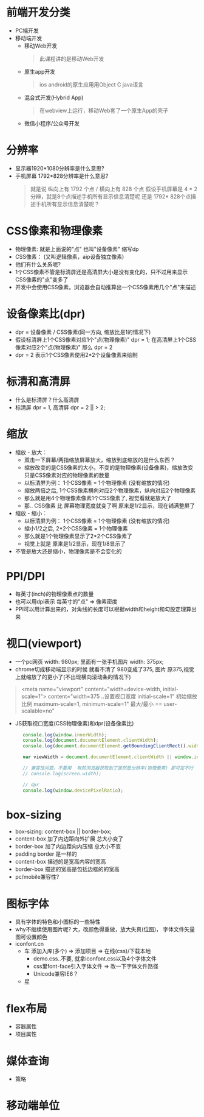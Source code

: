 # 前端开发分类
  * PC端开发
  * 移动端开发
    * 移动Web开发
      > 此课程讲的是移动Web开发
    * 原生app开发
      > ios android的原生应用用Object C java语言
    * 混合式开发(Hybrid App)
      > 在webview上运行，移动Web套了一个原生App的壳子
    * 微信小程序/公众号开发

# 分辨率
* 显示器1920*1080分辨率是什么意思?
* 手机屏幕 1792*828分辨率是什么意思? 
  > 就是说 纵向上有 1792 个点 / 横向上有 828 个点
  > 假设手机屏幕是 4 * 2分辨，就是8个点描述手机所有显示信息清楚呢 还是 1792* 828个点描述手机所有显示信息清楚呢？
# CSS像素和物理像素
  * 物理像素: 就是上面说的"点" 也叫"设备像素" 缩写dp
  * CSS像素：  (又叫逻辑像素，aip设备独立像素)
  * 他们有什么关系呢?
  * 1个CSS像素不管是标清屏还是高清屏大小是没有变化的，只不过用来显示CSS像素的"点"变多了
  * 开发中会使用CSS像素，浏览器会自动推算出一个CSS像素用几个"点"来描述
# 设备像素比(dpr)
  * dpr = 设备像素 / CSS像素(同一方向, 缩放比是1的情况下)
  * 假设标清屏上1个CSS像素对应1个"点(物理像素)" dpr = 1; 在高清屏上1个CSS像素对应2个"点(物理像素)" 那么 dpr = 2
  * dpr = 2 表示1个CSS像素使用2*2个设备像素来绘制
# 标清和高清屏
  * 什么是标清屏？什么高清屏
  * 标清屏 dpr = 1, 高清屏 dpr = 2 || > 2;
# 缩放
  * 缩放 - 放大：
    * 双击一下屏幕/两指缩放屏幕放大，缩放到底缩放的是什么东西？
    * 缩放改变的是CSS像素的大小，不变的是物理像素(设备像素)，缩放改变只是CSS像素对应的物理像素的数量
    * 以标清屏为例： 1个CSS像素 = 1个物理像素 (没有缩放的情况)
    * 缩放两倍之后, 1个CSS像素横向对应2个物理像素，纵向对应2个物理像素
    * 那么就是用4个物理像素像素1个CSS像素了, 视觉看就是放大了 
    * 那.. CSS像素 比 屏幕物理宽度就变了啊 原来是1/2显示，现在铺满整屏了
  * 缩放 - 缩小：
    * 以标清屏为例： 1个CSS像素 = 1个物理像素 (没有缩放的情况)
    * 缩小1/2之后, 2*2个CSS像素 = 1个物理像素
    * 那么就是1个物理像素显示了2*2个CSS像素了
    * 视觉上就是 原来是1/2显示，现在1/8显示了
  * 不管是放大还是缩小，物理像素是不会变化的
# PPI/DPI
  * 每英寸(inch)的物理像素点的数量
  * 也可以用dpi表示 每英寸的"点"  => 像素密度
  * PPI可以用计算出来的，对角线的长度可以根据width和height和勾股定理算出来 

# 视口(viewport)
  * 一个pc网页 width: 980px; 里面有一张手机图片 width: 375px;
  * chrome切成移动端显示的时候 就看不清了 980变成了375, 图片 原375,视觉上就缩放了的更小了(不出现横向滚动条的情况下)
  >  \<meta name="viewport" content="width=device-width, initial-scale=1">
  >  content="width=375 ..设置视口宽度
>  initial-scale=1"     初始缩放比例 maximum-scale=1, minimum-scale=1" 最大/最小 ==  user-scalable=no"
  * JS获取视口宽度(CSS物理像素)和dpr(设备像素比)
  ```js
        console.log(window.innerWidth);
        console.log(document.documentElement.clientWidth);
        console.log(document.documentElement.getBoundingClientRect().width);

        var viewWidth = document.documentElement.clientWidth || window.innerWidth;

        // 兼容性问题，不要用  有的浏览器获取到了居然是分辨率(物理像素) 那可定不行
        // console.log(screen.width);

        // dpr
        console.log(window.devicePixelRatio);
  ```
# box-sizing
  * box-sizing: content-box || border-box;
  * content-box  加了内边距向外扩展 总大小变了
  * border-box   加了内边距向内压缩 总大小不变
  * padding border 是一样的
  * content-box 描述的是宽高内容的宽高
  * border-box  描述的宽高是包括边框的的宽高
  * pc/mobile兼容性?

# 图标字体
  * 具有字体的特色和小图标的一些特性
  * why不继续使用图片呢? 大，改颜色得重做，放大失真(位图)， 字体文件矢量图可设置颜色
  * iconfont.cn
    * 车 添加入库(多个) => 添加项目 => 在线(css)/下载本地
      * demo.css..不要, 就拿iconfont.css以及4个字体文件
      * css里font-face引入字体文件 => 改一下字体文件路径
      * Unicode兼容IE6？
    * 星 
# flex布局
  * 容器属性
  * 项目属性

# 媒体查询
  * 策略
# 移动端单位